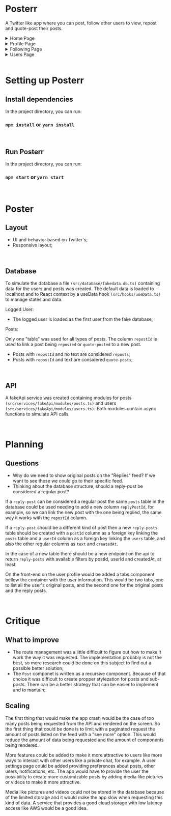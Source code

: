 # Posterr

A Twitter like app where you can post, follow other users to view, repost and quote-post their posts.

<details>
  <summary>Home Page</summary>
  
  <img width="1720" alt="image" src="https://user-images.githubusercontent.com/27180625/221292249-422c475f-a4ec-4f60-a07f-478145de99b7.png">
</details>

<details>
  <summary>Profile Page</summary>
  
  <img width="1726" alt="image" src="https://user-images.githubusercontent.com/27180625/221292400-3daa2f8f-d5a1-4a6d-a07d-2b74aca3c233.png">
</details>

<details>
  <summary>Following Page</summary>
  
  ![image](https://user-images.githubusercontent.com/27180625/221292597-48cb2ad8-7f34-49a0-9271-8b5efafb97f9.png)
</details>

<details>
  <summary>Users Page</summary>
  
  <img width="1723" alt="image" src="https://user-images.githubusercontent.com/27180625/221292789-aedbdd23-8c45-4643-b31c-7b3548890dfa.png">
</details>

<br>

# Setting up Posterr

## Install dependencies

In the project directory, you can run:

### `npm install` or `yarn install`

<br>

## Run Posterr

In the project directory, you can run:

### `npm start` or `yarn start`

<br>

# Poster

## Layout

- UI and behavior based on Twitter's;
- Responsive layout;

<br>

## Database

To simulate the database a file `(src/database/fakedata.db.ts)` containing data for the users and posts was created.
The default data is loaded to localhost and to React context by a useData hook `(src/hooks/useData.ts)` to manage states and data.

Logged User:

- The logged user is loaded as the first user from the fake database;

Posts:

Only one "table" was used for all types of posts. The column `repostId` is used to link a post being `reposted` or `quote-posted` to a new post.

- Posts with `repostId` and no text are considered `reposts`;
- Posts with `repostId` and text are considered `quote-posts`;

<br>

## API

A fakeApi service was created containing modules for posts `(src/services/fakeApi/modules/posts.ts)` and users `(src/services/fakeApi/modules/users.ts)`. Both modules contain async functions to simulate API calls.

<br>

# Planning

## Questions

- Why do we need to show original posts on the "Replies" feed? If we want to see those we could go to their specific feed.
- Thinking about the database structure, should a reply-post be considered a regular post?

If a `reply-post` can be considered a regular post the same `posts` table in the database could be used needing to add a new column `replyPostId`, for example, so we can link the new post with the one being replied, the same way it works with the `repostId` column.

If a `reply-post` should be a different kind of post then a new `reply-posts` table should be created with a `postId` column as a foreign key linking the `posts` table and a `userId` column as a foreign key linking the `users` table, and also the other regular columns as `text` and `createdAt`.

In the case of a new table there should be a new endpoint on the api to return `reply-posts` with available filters by postId, userId and createdAt, at least.

On the front-end on the user profile would be added a tabs component bellow the container with the user information. This would be two tabs, one to list all the user's original posts, and the second one for the original posts and the reply posts.

<br>

# Critique

## What to improve

- The route management was a little difficult to figure out how to make it work the way it was requested. The implementation probably is not the best, so more research could be done on this subject to find out a possible better solution;
- The `Post` componet is written as a recursive component. Because of that choice it was difficult to create propper stylezation for posts and sub-posts. There can be a better strategy that can be easier to implement and to mantain;

## Scaling

The first thing that would make the app crash would be the case of too many posts being requested from the API and rendered on the screen. So the first thing that could be done is to limit with a paginated request the amount of posts listed on the feed with a "see more" option. This would reduce the amount of data being requested and the amount of components being rendered.

More features could be added to make it more attractive to users like more ways to interact with other users like a private chat, for example. A user settings page could be added providing preferences about posts, other users, notifications, etc.
The app would have to provide the user the possibility to create more customizable posts by adding media like pictures or videos to make it more attractive.

Media like pictures and videos could not be stored in the database because of the limited storage and it would make the app slow when requesting this kind of data. A service that provides a good cloud storage with low latency access like AWS would be a good idea.
